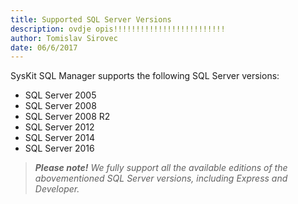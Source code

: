 ```yaml
---
title: Supported SQL Server Versions
description: ovdje opis!!!!!!!!!!!!!!!!!!!!!!!!!
author: Tomislav Sirovec
date: 06/6/2017
---
```


SysKit SQL Manager supports the following SQL Server versions:

* SQL Server 2005  
* SQL Server 2008
* SQL Server 2008 R2
* SQL Server 2012
* SQL Server 2014
* SQL Server 2016

>*__Please note!__ We fully support all the available editions of the abovementioned  SQL Server versions, including Express and Developer.*